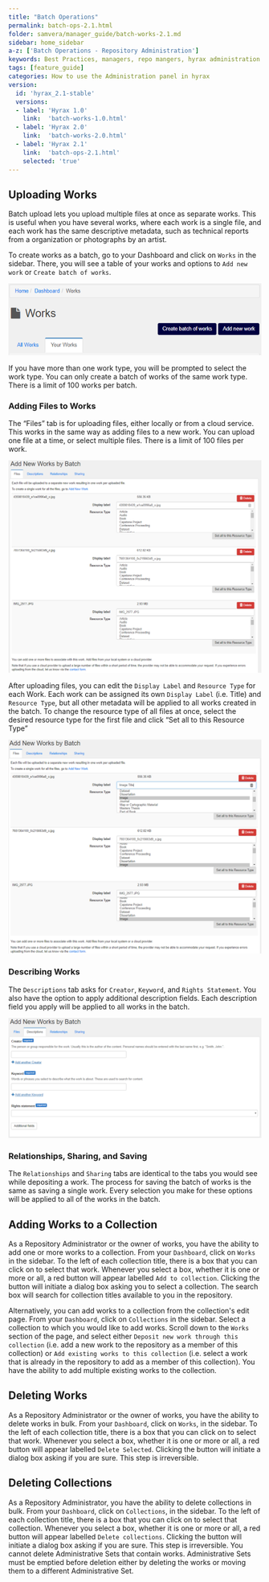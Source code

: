 ```yaml
---
title: "Batch Operations"
permalink: batch-ops-2.1.html
folder: samvera/manager_guide/batch-works-2.1.md
sidebar: home_sidebar
a-z: ['Batch Operations - Repository Administration']
keywords: Best Practices, managers, repo mangers, hyrax administration
tags: [feature_guide]
categories: How to use the Administration panel in hyrax
version:
  id: 'hyrax_2.1-stable'
  versions:
  - label: 'Hyrax 1.0'
    link:  'batch-works-1.0.html'
  - label: 'Hyrax 2.0'
    link:  'batch-works-2.0.html'
  - label: 'Hyrax 2.1'
    link:  'batch-ops-2.1.html'
    selected: 'true'
---
```

## Uploading Works
Batch upload lets you upload multiple files at once as separate works. This is useful when you have several works, where each work is a single file, and each work has the same descriptive metadata, such as technical reports from a organization or photographs by an artist.

To create works as a batch, go to your Dashboard and click on `Works` in the sidebar. There, you will see a table of your works and options to `Add new work` or `Create batch of works`.

![Create batch of works](/images/screenshots/create-batch-works-1.png)

If you have more than one work type, you will be prompted to select the work type. You can only create a batch of works of the same work type. There is a limit of 100 works per batch.

### Adding Files to Works
The “Files” tab is for uploading files, either locally or from a cloud service. This works in the same way as adding files to a new work. You can upload one file at a time, or select multiple files. There is a limit of 100 files per work.

![Upload files](/images/screenshots/create-batch-works-2.png)

After uploading files, you can edit the `Display Label` and `Resource Type` for each Work. Each work can be assigned its own `Display Label` (i.e. Title) and `Resource Type`, but all other metadata will be applied to all works created in the batch. To change the resource type of all files at once, select the desired resource type for the first file and click “Set all to this Resource Type”

![Setting Display Labels and Resource Types Upon Ingest](/images/screenshots/create-batch-works-3.png)

### Describing Works
The `Descriptions` tab asks for `Creator`, `Keyword`, and `Rights Statement`. You also have the option to apply additional description fields. Each description field you apply will be applied to all works in the batch.

![Descriptions](/images/screenshots/create-batch-works-4.png)

### Relationships, Sharing, and Saving
The  `Relationships` and `Sharing` tabs are identical to the tabs you would see while depositing a work. The process for saving the batch of works is the same as saving a single work. Every selection you make for these options will be applied to all of the works in the batch.

## Adding Works to a Collection
As a Repository Administrator or the owner of works, you have the ability to add one or more works to a collection. From your `Dashboard`, click on `Works` in the sidebar. To the left of each collection title, there is a box that you can click on to select that work. Whenever you select a box, whether it is one or more or all, a red button will appear labelled `Add to collection`. Clicking the button will initiate a dialog box asking you to select a collection. The search box will search for collection titles available to you in the repository.

Alternatively, you can add works to a collection from the collection's edit page. From your `Dashboard`, click on `Collections` in the sidebar. Select a collection to which you would like to add works. Scroll down to the `Works` section of the page, and select either `Deposit new work through this collection` (i.e. add a new work to the repository as a member of this collection) or `Add existing works to this collection` (i.e. select a work that is already in the repository to add as a member of this collection). You have the ability to add multiple existing works to the collection.

## Deleting Works
As a Repository Administrator or the owner of works, you have the ability to delete works in bulk. From your `Dashboard`, click on `Works`, in the sidebar. To the left of each collection title, there is a box that you can click on to select that work. Whenever you select a box, whether it is one or more or all, a red button will appear labelled `Delete Selected`. Clicking the button will initiate a dialog box asking if you are sure. This step is irreversible.

## Deleting Collections
As a Repository Administrator, you have the ability to delete collections in bulk. From your `Dashboard`, click on `Collections`, in the sidebar. To the left of each collection title, there is a box that you can click on to select that collection. Whenever you select a box, whether it is one or more or all, a red button will appear labelled `Delete collections`. Clicking the button will initiate a dialog box asking if you are sure. This step is irreversible. You cannot delete Administrative Sets that contain works. Administrative Sets must be emptied before deletion either by deleting the works or moving them to a different Administrative Set.
